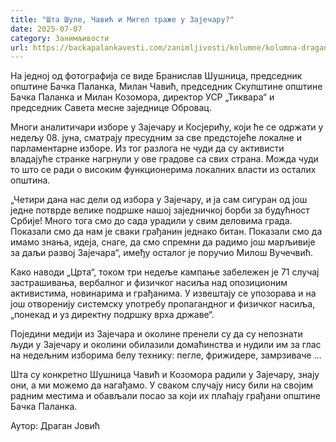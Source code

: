 ```yaml
---
title: "Шта Шуле, Чавић и Мигел траже у Зајечару?"
date: 2025-07-07
category: Занимљивости
url: https://backapalankavesti.com/zanimljivosti/kolumne/kolumna-dragan-jovic/sta-sule-cavic-i-migel-traze-u-zajecaru/
---
```


На једној од фотографија се виде Бранислав Шушница, председник општине Бачка Паланка, Милан Чавић, председник Скупштине општине Бачка Паланка и Милан Козомора, директор УСР „Тиквара“ и председник Савета месне заједнице Обровац.

Многи аналитичари изборе у Зајечару и Косјерићу, који ће се одржати у недељу 08. јуна, сматрају пресудним за све предстојеће локалне и парламентарне изборе. Из тог разлога не чуди да су активисти владајуће странке нагрнули у ове градове са свих страна. Можда чуди то што се ради о високим функционерима локалних власти из осталих општина.

„Четири дана нас дели од избора у Зајечару, и ја сам сигуран од још једне потврде велике подршке нашој заједничкој борби за будућност Србије! Много тога смо до сада урадили у свим деловима града. Показали смо да нам је сваки грађанин једнако битан. Показали смо да имамо знања, идеја, снаге, да смо спремни да радимо још марљивије за даљи развој Зајечара“, имеђу осталог је поручио Милош Вучечвић.

Како наводи „Црта“, током три недеље кампање забележен је 71 случај застрашивања, вербалног и физичког насиља над опозиционим активистима, новинарима и грађанима. У извештају се упозорава и на још отворенију системску употребу пропагандног и физичког насиља, „понекад и уз директну подршку врха државе“.

Поједини медији из Зајечара и околине пренели су да су непознати људи у Зајечару и околини обилазили домаћинства и нудили им за глас на недељним изборима белу технику: пегле, фрижидере, замрзиваче …

Шта су конкретно Шушница Чавић и Козомора радили у Зајечару, знају они, а ми можемо да нагађамо. У сваком случају нису били на својим радним местима и обављали посао за који их плаћају грађани општине Бачка Паланка.

Аутор: Драган Јовић
